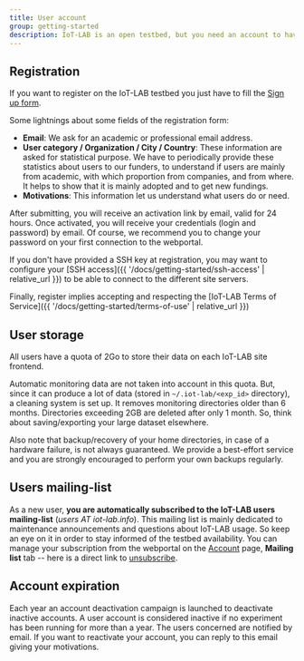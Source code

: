 ```yaml
---
title: User account
group: getting-started
description: IoT-LAB is an open testbed, but you need an account to have access to it.
---
```


## Registration

If you want to register on the IoT-LAB testbed you just have to fill the [Sign up form](https://www.iot-lab.info/testbed/signup).

Some lightnings about some fields of the registration form:
- **Email**: We ask for an academic or professional email address.
- **User category / Organization / City / Country**: These information are asked for statistical purpose. We have to periodically provide these statistics about users to our funders, to understand if users are mainly from academic, with which proportion from companies, and from where. It helps to show that it is mainly adopted and to get new fundings.
- **Motivations**: This information let us understand what users do or need.

After submitting, you will receive an activation link by email, valid for 24 hours. Once activated, you will receive your credentials (login and password) by email. Of course, we recommend you to change your password on your first connection to the webportal.

If you don't have provided a SSH key at registration, you may want to configure your [SSH access]({{ '/docs/getting-started/ssh-access' | relative_url }}) to be able to connect to the different site servers.

Finally, register implies accepting and respecting the [IoT-LAB Terms of Service]({{ '/docs/getting-started/terms-of-use' | relative_url }})

## User storage

All users have a quota of 2Go to store their data on each IoT-LAB site frontend.

Automatic monitoring data are not taken into account in this quota. But, since it can produce a lot of data (stored in `~/.iot-lab/<exp_id>` directory), a cleaning system is set up. It removes monitoring directories older than 6 months. Directories exceeding 2GB are deleted after only 1 month. So, think about saving/exporting your large dataset elsewhere.

Also note that backup/recovery of your home directories, in case of a hardware failure, is not always guaranteed. We provide a best-effort service and you are strongly encouraged to perform your own backups regularly.

## Users mailing-list

As a new user, **you are automatically subscribed to the IoT-LAB users mailing-list** (_users AT iot-lab.info_). This mailing list is mainly dedicated to maintenance announcements and questions about IoT-LAB usage. So keep an eye on it in order to stay informed of the testbed availability. You can manage your subscription from the webportal on the [Account](https://www.iot-lab.info/testbed/account) page, <i class="far fa-envelope"></i> **Mailing list** tab -- here is a direct link to [unsubscribe](https://sympa.inria.fr/sympa/signoff/iot-lab-users).

## Account expiration

Each year an account deactivation campaign is launched to deactivate inactive accounts. A user account is considered inactive if no experiment has been running for more than a year. The users concerned are notified by email. If you want to reactivate your account, you can reply to this email giving your motivations.
